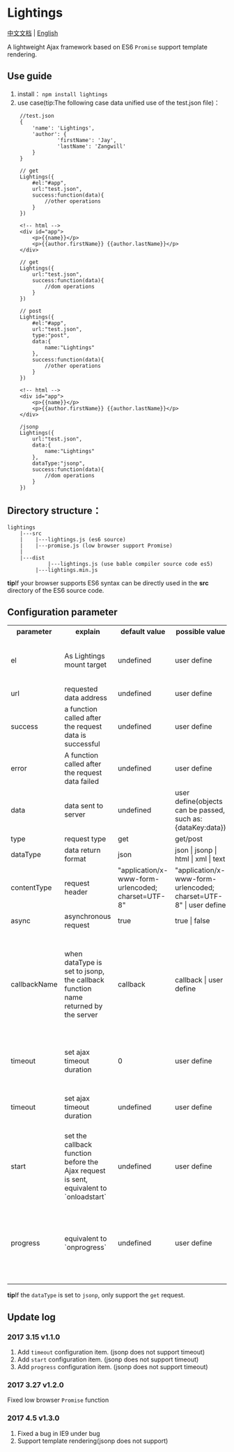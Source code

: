 # Lightings
[中文文档](https://github.com/JayZangwill/lightings/blob/master/doc/README-zh.md) | [English](https://github.com/JayZangwill/lightings/blob/master/README.md)

A lightweight Ajax framework based on ES6 `Promise` support template rendering.

## Use guide

1. install： `npm install lightings`
2. use case(tip:The following case data unified use of the test.json file)：

```
	//test.json
	{
		'name': 'Lightings',
		'author': {
				'firstName': 'Jay',
				'lastName': 'Zangwill'
		}
	}
```

```
	// get
	Lightings({
		#el:"#app",
		url:"test.json",
		success:function(data){
			//other operations
		}
	})
```

```
	<!-- html -->
	<div id="app">
		<p>{{name}}</p>
		<p>{{author.firstName}} {{author.lastName}}</p>
	</div>
```

```
	// get
	Lightings({
		url:"test.json",
		success:function(data){
			//dom operations
		}
	})
```

```
	// post
	Lightings({
		#el:"#app",
		url:"test.json",
		type:"post",
		data:{
			name:"Lightings"
		},
		success:function(data){
			//other operations
		}
	})
```

```
	<!-- html -->
	<div id="app">
		<p>{{name}}</p>
		<p>{{author.firstName}} {{author.lastName}}</p>
	</div>
```

```
	/jsonp
	Lightings({
		url:"test.json",
		data:{
			name:"Lightings"
		},
		dataType:"jsonp",
		success:function(data){
			//dom operations
		}
	})
```

## Directory structure：

	lightings
		|---src
		|    |---lightings.js (es6 source)
		|    |---promise.js (low browser support Promise)
		|
		|---dist
	     	     |---lightings.js (use bable compiler source code es5)
		     |---lightings.min.js
		 
**tip**If your browser supports ES6 syntax can be directly used in the **src** directory of the ES6 source code.

## Configuration parameter

<table>
	<tr>
		<th>parameter</th>
		<th>explain</th>
		<th>default value</th>
		<th>possible value</th>
		<th>remarks</th>
	</tr>
	<tr>
		<td>
			el
		</td>
		<td>
			As Lightings mount target
		</td>
		<td>
			undefined
		</td>
		<td>
			user define
		</td>
		<td>
			jsonp does not support template output
		</td>
	</tr>
	<tr>
		<td>
			url
		</td>
		<td>
			requested data address
		</td>
		<td>
			undefined
		</td>
		<td>
			user define
		</td>
		<td>
			must
		</td>
	</tr>
	<tr>
		<td>
			success
		</td>
		<td>
			a function called after the request data is successful
		</td>
		<td>
			undefined
		</td>
		<td>
			user define
		</td>
		<td>
			must
		</td>
	</tr>
	<tr>
		<td>
			error
		</td>
		<td>
			A function called after the request data failed
		</td>
		<td>
			undefined
		</td>
		<td>
			user define
		</td>
		<td>
			depending on the user's situation
		</td>
	</tr>
	<tr>
		<td>
			data
		</td>
		<td>
			data sent to server
		</td>
		<td>
			undefined
		</td>
		<td>
			user define(objects can be passed, such as: {dataKey:data})
		</td>
		<td>
			must not
		</td>
	</tr>
	<tr>
		<td>
			type
		</td>
		<td>
			request type
		</td>
		<td>
			get
		</td>
		<td>
			get/post
		</td>
		<td>
			must not
		</td>
	</tr>
	<tr>
		<td>
			dataType
		</td>
		<td>
			data return format
		</td>
		<td>
			json
		</td>
		<td>
			json | jsonp | html | xml | text
		</td>
		<td>
			must not
		</td>
	</tr>
	<tr>
		<td>
			contentType
		</td>
		<td>
			request header
		</td>
		<td>
			"application/x-www-form-urlencoded; charset=UTF-8"
		</td>
		<td>
			"application/x-www-form-urlencoded; charset=UTF-8" | user define
		</td>
		<td>
			must not
		</td>
	</tr>
	<tr>
		<td>
			async
		</td>
		<td>
			asynchronous request
		</td>
		<td>
			true
		</td>
		<td>
			true | false
		</td>
		<td>
			must not
		</td>
	</tr>
	<tr>
		<td>
			callbackName
		</td>
		<td>
			when dataType is set to jsonp, the callback function name returned by the server
		</td>
		<td>
			callback
		</td>
		<td>
			callback | user define
		</td>
		<td>
			when dataTpye is jsonp and the callback function name returned by the server is not callback
		</td>
	</tr>
	<tr>
		<td>
			timeout
		</td>
		<td>
			set ajax timeout duration
		</td>
		<td>
			0
		</td>
		<td>
			 user define
		</td>
		<td>
			jsonp temporarily does not support timeout
		</td>
	</tr>
	<tr>
		<td>
			timeout
		</td>
		<td>
			set ajax timeout duration
		</td>
		<td>
			undefined
		</td>
		<td>
			 user define
		</td>
		<td>
			jsonp temporarily does not support timeout
		</td>
	</tr>
	<tr>
		<td>
			start
		</td>
		<td>
			set the callback function before the Ajax request is sent, equivalent to `onloadstart`
		</td>
		<td>
			undefined
		</td>
		<td>
			 user define
		</td>
		<td>
			jsonp temporarily does not support start
		</td>
	</tr>
	<tr>
		<td>
			progress
		</td>
		<td>
			equivalent to `onprogress`
		</td>
		<td>
			undefined
		</td>
		<td>
			 user define
		</td>
		<td>
			jsonp temporarily does not support progress and ie10 browser can not be used
		</td>
	</tr>
</table>

**tip**If the `dataType` is set to `jsonp`, only support the `get` request.

## Update log

### 2017 3.15 v1.1.0

1. Add `timeout` configuration item. (jsonp does not support timeout)
2. Add `start` configuration item. (jsonp does not support timeout)
3. Add `progress` configuration item. (jsonp does not support timeout)

### 2017 3.27 v1.2.0

Fixed low browser `Promise` function

### 2017 4.5 v1.3.0

1. Fixed a bug in IE9 under bug
2. Support template rendering(jsonp does not support)